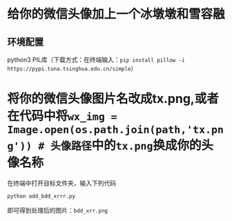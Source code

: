 # 给你的微信头像加上一个冰墩墩和雪容融

## 环境配置
python3
PIL库（下载方式：在终端输入：`pip install pillow -i https://pypi.tuna.tsinghua.edu.cn/simple`）

# 将你的微信头像图片名改成tx.png,或者在代码中将`wx_img = Image.open(os.path.join(path,'tx.png')) # 头像路径`中的`tx.png`换成你的头像名称

在终端中打开目标文件夹，输入下列代码

```python
python add_bdd_xrrr.py
```
即可得到处理后的图片：`bdd_xrr.png`
